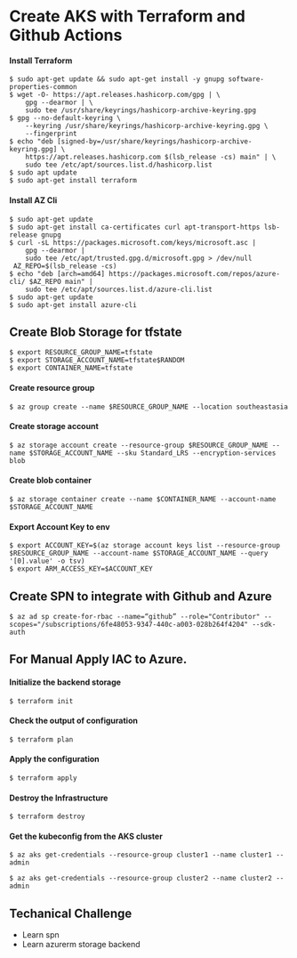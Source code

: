 
# Create AKS with Terraform and Github Actions

#### Install Terraform 
<pre><code>$ sudo apt-get update && sudo apt-get install -y gnupg software-properties-common 
$ wget -O- https://apt.releases.hashicorp.com/gpg | \
    gpg --dearmor | \
    sudo tee /usr/share/keyrings/hashicorp-archive-keyring.gpg
$ gpg --no-default-keyring \
    --keyring /usr/share/keyrings/hashicorp-archive-keyring.gpg \
    --fingerprint
$ echo "deb [signed-by=/usr/share/keyrings/hashicorp-archive-keyring.gpg] \
    https://apt.releases.hashicorp.com $(lsb_release -cs) main" | \
    sudo tee /etc/apt/sources.list.d/hashicorp.list
$ sudo apt update
$ sudo apt-get install terraform
</code></pre>

#### Install AZ Cli
<pre><code>$ sudo apt-get update
$ sudo apt-get install ca-certificates curl apt-transport-https lsb-release gnupg
$ curl -sL https://packages.microsoft.com/keys/microsoft.asc |
    gpg --dearmor |
    sudo tee /etc/apt/trusted.gpg.d/microsoft.gpg > /dev/null
 AZ_REPO=$(lsb_release -cs)
$ echo "deb [arch=amd64] https://packages.microsoft.com/repos/azure-cli/ $AZ_REPO main" |
    sudo tee /etc/apt/sources.list.d/azure-cli.list
$ sudo apt-get update
$ sudo apt-get install azure-cli
</code></pre>

## Create Blob Storage for tfstate
 <pre><code>$ export RESOURCE_GROUP_NAME=tfstate
$ export STORAGE_ACCOUNT_NAME=tfstate$RANDOM
$ export CONTAINER_NAME=tfstate</code></pre>

#### Create resource group
 <pre><code>$ az group create --name $RESOURCE_GROUP_NAME --location southeastasia</code></pre>

#### Create storage account
 <pre><code>$ az storage account create --resource-group $RESOURCE_GROUP_NAME --name $STORAGE_ACCOUNT_NAME --sku Standard_LRS --encryption-services blob</code></pre>

#### Create blob container
 <pre><code>$ az storage container create --name $CONTAINER_NAME --account-name $STORAGE_ACCOUNT_NAME</code></pre>

#### Export Account Key to env
 <pre><code>$ export ACCOUNT_KEY=$(az storage account keys list --resource-group $RESOURCE_GROUP_NAME --account-name $STORAGE_ACCOUNT_NAME --query '[0].value' -o tsv)
$ export ARM_ACCESS_KEY=$ACCOUNT_KEY</code></pre>

## Create SPN to integrate with Github and Azure
 <pre><code>$ az ad sp create-for-rbac --name=“github” --role="Contributor" --scopes="/subscriptions/6fe48053-9347-440c-a003-028b264f4204" --sdk-auth</code></pre>

## For Manual Apply IAC to Azure.
#### Initialize the backend storage
<pre><code>$ terraform init </code></pre>
#### Check the output of configuration
<pre><code>$ terraform plan </code></pre>
#### Apply the configuration
<pre><code>$ terraform apply </code></pre>
#### Destroy the Infrastructure
<pre><code>$ terraform destroy </code></pre>
#### Get the kubeconfig from the AKS cluster
<pre><code>$ az aks get-credentials --resource-group cluster1 --name cluster1 --admin </code></pre>
<pre><code>$ az aks get-credentials --resource-group cluster2 --name cluster2 --admin </code></pre>

## Techanical Challenge
- Learn spn
- Learn azurerm storage backend